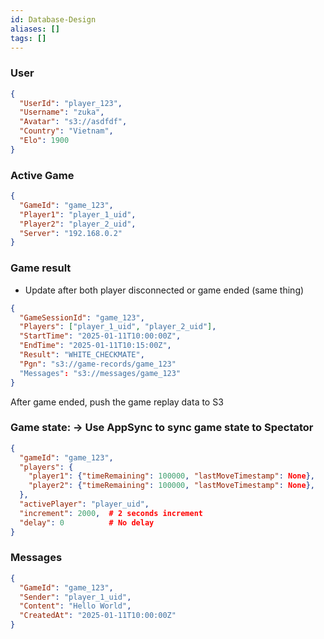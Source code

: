 ```yaml
---
id: Database-Design
aliases: []
tags: []
---
```


### User

```json
{
  "UserId": "player_123",
  "Username": "zuka",
  "Avatar": "s3://asdfdf",
  "Country": "Vietnam",
  "Elo": 1900
}
```

### Active Game

```json
{
  "GameId": "game_123",
  "Player1": "player_1_uid",
  "Player2": "player_2_uid",
  "Server": "192.168.0.2"
}
```

### Game result

- Update after both player disconnected or game ended (same thing)

```json
{
  "GameSessionId": "game_123",
  "Players": ["player_1_uid", "player_2_uid"],
  "StartTime": "2025-01-11T10:00:00Z",
  "EndTime": "2025-01-11T10:15:00Z",
  "Result": "WHITE_CHECKMATE",
  "Pgn": "s3://game-records/game_123"
  "Messages": "s3://messages/game_123"
}
```

After game ended, push the game replay data to S3

### Game state: -> Use AppSync to sync game state to Spectator

```json
{
  "gameId": "game_123",
  "players": {
    "player1": {"timeRemaining": 100000, "lastMoveTimestamp": None},
    "player2": {"timeRemaining": 100000, "lastMoveTimestamp": None},
  },
  "activePlayer": "player_uid",
  "increment": 2000,  # 2 seconds increment
  "delay": 0          # No delay
}
```

### Messages

```json
{
  "GameId": "game_123",
  "Sender": "player_1_uid",
  "Content": "Hello World",
  "CreatedAt": "2025-01-11T10:00:00Z"
}
```
